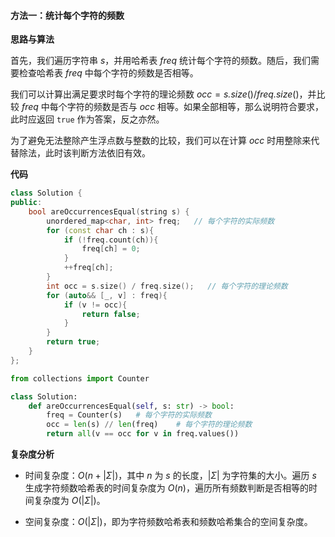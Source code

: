 #### 方法一：统计每个字符的频数

**思路与算法**

首先，我们遍历字符串 $s$，并用哈希表 $\textit{freq}$ 统计每个字符的频数。随后，我们需要检查哈希表 $\textit{freq}$ 中每个字符的频数是否相等。

我们可以计算出满足要求时每个字符的理论频数 $\textit{occ} = \textit{s.size}() / \textit{freq.size}()$，并比较 $\textit{freq}$ 中每个字符的频数是否与 $\textit{occ}$ 相等。如果全部相等，那么说明符合要求，此时应返回 $\texttt{true}$ 作为答案，反之亦然。

为了避免无法整除产生浮点数与整数的比较，我们可以在计算 $\textit{occ}$ 时用整除来代替除法，此时该判断方法依旧有效。

**代码**

```C++ [sol1-C++]
class Solution {
public:
    bool areOccurrencesEqual(string s) {
        unordered_map<char, int> freq;   // 每个字符的实际频数
        for (const char ch : s){
            if (!freq.count(ch)){
                freq[ch] = 0;
            }
            ++freq[ch];
        }
        int occ = s.size() / freq.size();   // 每个字符的理论频数
        for (auto&& [_, v] : freq){
            if (v != occ){
                return false;
            }
        }
        return true;
    }
};
```

```Python [sol1-Python3]
from collections import Counter

class Solution:
    def areOccurrencesEqual(self, s: str) -> bool:
        freq = Counter(s)   # 每个字符的实际频数
        occ = len(s) // len(freq)    # 每个字符的理论频数
        return all(v == occ for v in freq.values())
```

**复杂度分析**

- 时间复杂度：$O(n + |\Sigma|)$，其中 $n$ 为 $s$ 的长度，$|\Sigma|$ 为字符集的大小。遍历 $s$ 生成字符频数哈希表的时间复杂度为 $O(n)$，遍历所有频数判断是否相等的时间复杂度为 $O(|\Sigma|)$。

- 空间复杂度：$O(|\Sigma|)$，即为字符频数哈希表和频数哈希集合的空间复杂度。